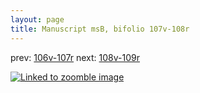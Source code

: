```yaml
---
layout: page
title: Manuscript msB, bifolio 107v-108r
---
```


prev: [106v-107r](../106v-107r/) next: [108v-109r](../108v-109r/)



[![Linked to zoomble image](http://www.homermultitext.org/iipsrv?IIIF=/project/homer/pyramidal/deepzoom/hmt/vbbifolio/v1/vb_107v_108r.tif/full/2000,/0/default.jpg)](http://www.homermultitext.org/ict2/?urn=urn:cite2:hmt:vbbifolio.v1:vb_107v_108r)

